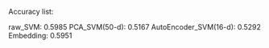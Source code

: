 Accuracy list:

raw_SVM:  0.5985
PCA_SVM(50-d):  0.5167
AutoEncoder_SVM(16-d): 0.5292
Embedding: 0.5951